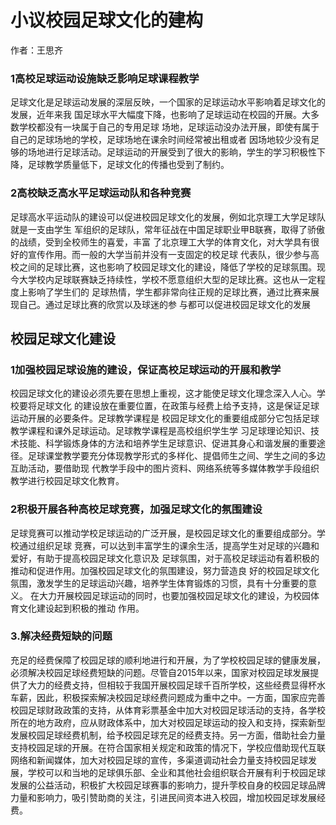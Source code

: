 # 小议校园足球文化的建构

作者：王思齐

###  1高校足球运动设施缺乏影响足球课程教学

 足球文化是足球运动发展的深层反映，一个国家的足球运动水平影响着足球文化的发展，近年来我
 国足球水平大幅度下降，也影响了足球运动在校园的开展。大多数学校都没有一块属于自己的专用足球
 场地，足球运动没办法开展，即使有属于自己的足球场地的学校，足球场地在课余时间经常被出租或者
 因场地较少没有足够的场地进行足球活动。足球运动的开展受到了很大的影晌，学生的学习积极性下
 降，足球教学质量低下，足球文化的传播也受到了制约。

###  2高校缺乏高水平足球运动队和各种竞赛

 足球高水平运动队的建设可以促进校园足球文化的发展，例如北京理工大学足球队就是一支由学生
 军组织的足球队，常年征战在中国足球职业甲B联赛，取得了骄傲的战绩，受到全校师生的喜爱，丰富
 了北京理工大学的体育文化，对大学具有很好的宣传作用。而一般的大学当前并没有一支固定的校足球
 代表队，很少参与高校之间的足球比赛，这也影响了校园足球文化的建设，降低了学校的足球氛围。现
 今大学校内足球联赛缺乏持续性，学校不愿意组织大型的足球比赛。这也从一定程度上影响了学生们的
 足球热情，学生都非常向往正规的足球比赛，通过比赛来展现自己。通过足球比赛的欣赏以及球迷的参
 与都可以促进校园足球文化的发展

## 校园足球文化建设

###  1加强校园足球设施的建设，保证高校足球运动的开展和教学

 校园足球文化的建设必须先要在思想上重视，这才能使足球文化理念深入人心。学校要将足球文化
 的建设放在重要位置，在政策与经费上给予支持，这是保证足球运动开展的必要条件。足球教学课程是
 校园足球文化的重要组成部分它包括足球教学课程和课外足球运动。足球教学课程是高校组织学生学
 习足球理论知识、技术技能、科学锻炼身体的方法和培养学生足球意识、促进其身心和谐发展的重要途
 径。足球课堂教学要充分体现教学形式的多样化、提倡师生之间、学生之间的多边互助活动，要借助现
 代教学手段中的图片资料、网络系统等多媒体教学手段组织教学进行校园足球文化教育。

###  2积极开展各种高校足球竞赛，加强足球文化的氛围建设

 足球竞赛可以推动学校足球运动的广泛开展，是校园足球文化的重要组成部分。学校通过组织足球
 竞赛，可以达到丰富学生的课余生活，提高学生对足球的兴趣和爱好，有助于提高校园足球文化意识及
 足球氛围，对于高校足球运动有着积极的推动和促进作用。加强校园足球文化的氛围建设，努力营造良
 好的校园足球文化氛围，激发学生的足球运动兴趣，培养学生体育锻炼的习惯，具有十分重要的意义。
 在大力开展校园足球运动的同时，也要加强校园足球文化的建设，为校园体育文化建设起到积极的推动
 作用。



### 3.解决经费短缺的问题

 充足的经费保障了校园足球的顺利地进行和开展，为了学校校园足球的健康发展，必须解决校园足球经费短缺的问题。尽管自2015年以来，国家对校园足球发展提供了大力的经费攴持，但相较于我国开展校园足球千百所学校，这些经费显得杯水车薪，因此，积极探索解决校园足球经费问题成为重中之中。一方面，国家应完善校园足球财政政策的支持，从体育彩票基金中加大对校园足球活动的支持，各学校所在的地方政府，应从财政体系中，加大对校园足球运动的投入和支持，探索新型发展校园足球经费机制，给予校园足球充足的经费支持。另一方面，借助社会力量支持校园足球的开展。在符合国家相关规定和政策的情况下，学校应借助现代互联网络和新闻媒体，加大对校园足球的宣传，多渠道调动社会力量支持校园足球发展，学校可以和当地的足球俱乐部、全业和其他社会组织联合开展有利于校园足球发展的公益活动，积极扩大校园足球赛事的影响力，提升茡校自身的校园足球品牌力量和影响力，吸引赞助商的关注，引进民间资本进入校园，增加校园足球发展经费。